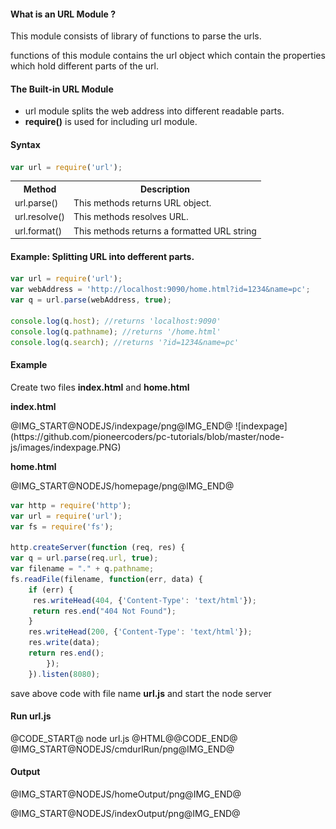 <h4>What is an URL Module ?</h4>
<p>This module consists of  library of functions to parse the urls.</p>
<p>functions of this module contains the url object which contain the properties which hold different parts of the url.</p>
<h4>The Built-in URL Module</h4>
	<ul>
		<li>url module splits the web address into different readable parts.</li>
		<li><b>require()</b> is used for including url module.</li>
	</ul>
<h4>Syntax</h4>

```javascript
var url = require('url');
```

<table class="pc-table">
	<tr>
		<th>Method</th>
		<th>Description</th>
	</tr>
	<tr>
		<td>url.parse()</td>
		<td>This methods returns URL object.</td>
	</tr>
	<tr>
		<td>url.resolve()</td>
		<td>This methods resolves URL.</td>
	</tr>
	<tr>
		<td>url.format()</td>
		<td>This methods returns a formatted URL string</td>
	</tr>
</table>
<h4>Example: Splitting URL into defferent parts.</h4>

```javascript
var url = require('url');
var webAddress = 'http://localhost:9090/home.html?id=1234&name=pc';
var q = url.parse(webAddress, true);

console.log(q.host); //returns 'localhost:9090'
console.log(q.pathname); //returns '/home.html'
console.log(q.search); //returns '?id=1234&name=pc'
```

<h4>Example </h4>
<p>Create two files <b>index.html</b> and <b>home.html</b></p>
<p><b>index.html</b></p>
<p>
	@IMG_START@NODEJS/indexpage/png@IMG_END@
	![indexpage](https://github.com/pioneercoders/pc-tutorials/blob/master/node-js/images/indexpage.PNG)

</p>
<p><b>home.html</b></p>
<p>
	@IMG_START@NODEJS/homepage/png@IMG_END@
</p>

```javascript
var http = require('http');
var url = require('url');
var fs = require('fs');

http.createServer(function (req, res) {
var q = url.parse(req.url, true);
var filename = "." + q.pathname;
fs.readFile(filename, function(err, data) {
    if (err) {
	 res.writeHead(404, {'Content-Type': 'text/html'});
	 return res.end("404 Not Found");
	}  
	res.writeHead(200, {'Content-Type': 'text/html'});
	res.write(data);
	return res.end();
	  	});
	}).listen(8080);
```

<p>save above code with file name <b>url.js</b> and start the node server</p>
<h4>Run url.js</h4>
@CODE_START@ node url.js
@HTML@@CODE_END@
@IMG_START@NODEJS/cmdurlRun/png@IMG_END@

<h4>Output</h4>
<p>@IMG_START@NODEJS/homeOutput/png@IMG_END@</p>
<p>@IMG_START@NODEJS/indexOutput/png@IMG_END@</p>
